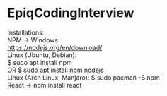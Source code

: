 # EpiqCodingInterview
Installations:\
  NPM ->
    Windows:\
      https://nodejs.org/en/download/ \
    Linux (Ubuntu, Debian):\
      $ sudo apt install npm\
      OR
      $ sudo apt install npm nodejs\
    Linux (Arch Linux, Manjaro): 
      $ sudo pacman -S npm\
 React ->
    npm install react
